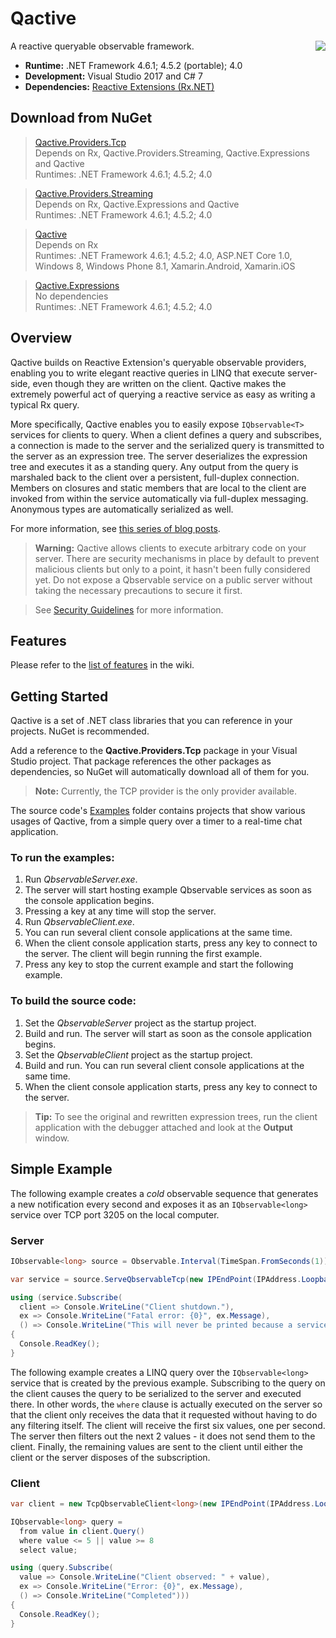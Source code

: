 # Qactive
A reactive queryable observable framework.
<img align="right" src="https://raw.githubusercontent.com/RxDave/Qactive/master/Artifacts/Logo2.png" />

* **Runtime:** .NET Framework 4.6.1; 4.5.2 (portable); 4.0
* **Development:** Visual Studio 2017 and C# 7
* **Dependencies:** [Reactive Extensions (Rx.NET)](https://github.com/Reactive-Extensions/Rx.NET)

## Download from NuGet
> [Qactive.Providers.Tcp](https://www.nuget.org/packages/qactive.providers.tcp)  
> Depends on Rx, Qactive.Providers.Streaming, Qactive.Expressions and Qactive  
> Runtimes: .NET Framework 4.6.1; 4.5.2; 4.0

> [Qactive.Providers.Streaming](https://www.nuget.org/packages/qactive.providers.streaming)  
> Depends on Rx, Qactive.Expressions and Qactive  
> Runtimes: .NET Framework 4.6.1; 4.5.2; 4.0

> [Qactive](https://www.nuget.org/packages/qactive)  
> Depends on Rx  
> Runtimes: .NET Framework 4.6.1; 4.5.2; 4.0, ASP.NET Core 1.0, Windows 8, Windows Phone 8.1, Xamarin.Android, Xamarin.iOS

> [Qactive.Expressions](https://www.nuget.org/packages/qactive.expressions)  
> No dependencies  
> Runtimes: .NET Framework 4.6.1; 4.5.2; 4.0

## Overview
Qactive builds on Reactive Extension's queryable observable providers, enabling you to write elegant reactive queries in LINQ that execute server-side, even though they are written on the client.
Qactive makes the extremely powerful act of querying a reactive service as easy as writing a typical Rx query.

More specifically, Qactive enables you to easily expose `IQbservable<T>` services for clients to query. When a client defines a query and subscribes, a connection is made to the server and the 
serialized query is transmitted to the server as an expression tree. The server deserializes the expression tree and executes it as a standing query. Any output from the query is marshaled back 
to the client over a persistent, full-duplex connection. Members on closures and static members that are local to the client are invoked from within the service automatically via full-duplex 
messaging. Anonymous types are automatically serialized as well.

For more information, see [this series of blog posts](http://davesexton.com/blog/page/TCP-Qbservable-Provider-Series.aspx).

> **Warning:** Qactive allows clients to execute arbitrary code on your server.
> There are security mechanisms in place by default to prevent malicious clients but only to a point, 
> it hasn't been fully considered yet. Do not expose a Qbservable service on a public server without 
> taking the necessary precautions to secure it first.

> See [Security Guidelines](Artifacts/Security%20Guidelines.md) for more information.

## Features

Please refer to the [list of features](../../wiki/Features) in the wiki.

## Getting Started
Qactive is a set of .NET class libraries that you can reference in your projects. NuGet is recommended.

Add a reference to the **Qactive.Providers.Tcp** package in your Visual Studio project. That package references the other packages as dependencies, so NuGet will automatically download all of them for you.

> **Note:** Currently, the TCP provider is the only provider available.

The source code's [Examples](Examples/) folder contains projects that show various usages of Qactive, from a simple query over a timer to a real-time chat application.

### To run the examples:
1. Run _QbservableServer.exe_.
  1. The server will start hosting example Qbservable services as soon as the console application begins.
  1. Pressing a key at any time will stop the server.
1. Run _QbservableClient.exe_.
  1. You can run several client console applications at the same time.
1. When the client console application starts, press any key to connect to the server.  The client will begin running the first example.
1. Press any key to stop the current example and start the following example.

### To build the source code:
1. Set the *QbservableServer* project as the startup project.
1. Build and run. The server will start as soon as the console application begins.
1. Set the *QbservableClient* project as the startup project.
1. Build and run. You can run several client console applications at the same time.
1. When the client console application starts, press any key to connect to the server.

> **Tip:** To see the original and rewritten expression trees, run the client application with the debugger attached and look at the **Output** window.

## Simple Example
The following example creates a _cold_ observable sequence that generates a new notification every second and exposes it as an `IQbservable<long>` service over TCP port 3205 on the local computer.

### Server
```c#
IObservable<long> source = Observable.Interval(TimeSpan.FromSeconds(1));

var service = source.ServeQbservableTcp(new IPEndPoint(IPAddress.Loopback, 3205));

using (service.Subscribe(
  client => Console.WriteLine("Client shutdown."),
  ex => Console.WriteLine("Fatal error: {0}", ex.Message),
  () => Console.WriteLine("This will never be printed because a service host never completes.")))
{
  Console.ReadKey();
}
```
The following example creates a LINQ query over the `IQbservable<long>` service that is created by the previous example.  Subscribing to the query on the client causes the query to be serialized to the server and executed there.  In other words, the `where` clause is actually executed on the server so that the client only receives the data that it requested without having to do any filtering itself.  The client will receive the first six values, one per second.  The server then filters out the next 2 values - it does not send them to the client.  Finally, the remaining values are sent to the client until either the client or the server disposes of the subscription.

### Client
```c#
var client = new TcpQbservableClient<long>(new IPEndPoint(IPAddress.Loopback, 3205));

IQbservable<long> query =
  from value in client.Query()
  where value <= 5 || value >= 8
  select value;

using (query.Subscribe(
  value => Console.WriteLine("Client observed: " + value),
  ex => Console.WriteLine("Error: {0}", ex.Message),
  () => Console.WriteLine("Completed")))
{
  Console.ReadKey();
}
```
